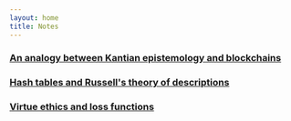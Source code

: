 ```yaml
---
layout: home
title: Notes
---
```



### [An analogy between Kantian epistemology and blockchains](/notes/an-analogy-between-kant-and-blockchains)

### [Hash tables and Russell's theory of descriptions](/notes/hash-tables-and-russells-theory-of-descriptions)

### [Virtue ethics and loss functions](/notes/virtue-ethics-and-loss-functions)
